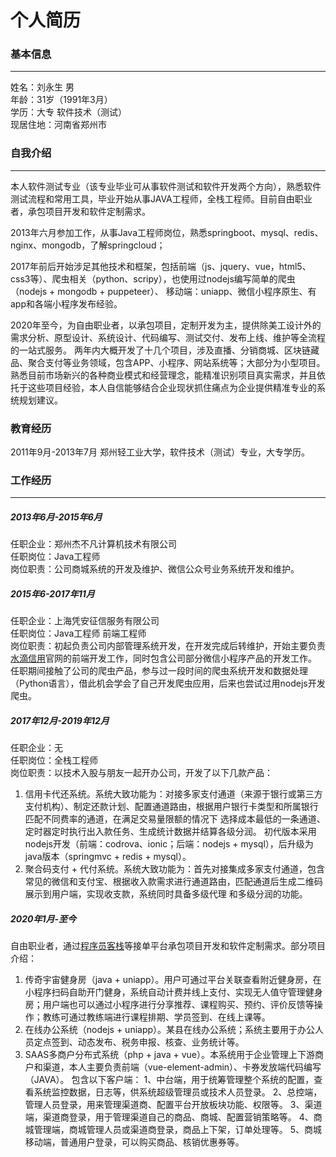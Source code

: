 # 个人简历

### 基本信息
***
姓名：刘永生 男\
年龄：31岁（1991年3月）\
学历：大专 软件技术（测试）\
现居住地：河南省郑州市

### 自我介绍
***
本人软件测试专业（该专业毕业可从事软件测试和软件开发两个方向），熟悉软件测试流程和常用工具，毕业开始从事JAVA工程师，全栈工程师。目前自由职业者，承包项目开发和软件定制需求。

2013年六月参加工作，从事Java工程师岗位，熟悉springboot、mysql、redis、nginx、mongodb，了解springcloud；

2017年前后开始涉足其他技术和框架，包括前端（js、jquery、vue，html5、css3等）、爬虫相关（python、scripy），也使用过nodejs编写简单的爬虫（nodejs + mongodb + puppeteer）、
移动端：uniapp、微信小程序原生、有app和各端小程序发布经验。

2020年至今，为自由职业者，以承包项目，定制开发为主，提供除美工设计外的需求分析、原型设计、系统设计、代码编写、测试交付、发布上线、维护等全流程的一站式服务。
两年内大概开发了十几个项目，涉及直播、分销商城、区块链藏品、聚合支付等业务领域，包含APP、小程序、网站系统等；大部分为小型项目。
熟悉目前市场新兴的各种商业模式和经营理念，能精准识别项目真实需求，并且依托于这些项目经验，本人自信能够结合企业现状抓住痛点为企业提供精准专业的系统规划建议。

### 教育经历
2011年9月-2013年7月 郑州轻工业大学，软件技术（测试）专业，大专学历。


### 工作经历
***
##### 2013年6月-2015年6月

任职企业：郑州杰不凡计算机技术有限公司\
任职岗位：Java工程师\
岗位职责：公司商城系统的开发及维护、微信公众号业务系统开发和维护。


##### 2015年6-2017年11月

任职企业：上海凭安征信服务有限公司\
任职岗位：Java工程师 前端工程师\
岗位职责：初起负责公司内部管理系统开发，在开发完成后转维护，开始主要负责[水滴信用](https://shuidi.cn)官网的前端开发工作，同时包含公司部分微信小程序产品的开发工作。
任职期间接触了公司的爬虫产品，参与过一段时间的爬虫系统开发和数据处理（Python语言），借此机会学会了自己开发爬虫应用，后来也尝试过用nodejs开发爬虫。

##### 2017年12月-2019年12月

任职企业：无\
任职岗位：全栈工程师\
岗位职责：以技术入股与朋友一起开办公司，开发了以下几款产品：
1. 信用卡代还系统。系统大致功能为：对接多家支付通道（来源于银行或第三方支付机构）、制定还款计划、配置通道路由，根据用户银行卡类型和所属银行匹配不同费率的通道，在满足交易量限额的情况下
   选择成本最低的一条通道、定时器定时执行出入款任务、生成统计数据并结算各级分润。
   初代版本采用nodejs开发（前端：codrova、ionic；后端：nodejs + mysql），后升级为java版本（springmvc + redis + mysql）。
2. 聚合码支付 + 代付系统。系统大致功能为：首先对接集成多家支付通道，包含常见的微信和支付宝、根据收入款需求进行通道路由，匹配通道后生成二维码展示到用户端，实现收支款，系统同时具备多级代理 
   和多级分润的功能。
   
##### 2020年1月-至今

自由职业者，通过[程序员客栈](https://www.proginn.com/wo/74263 )等接单平台承包项目开发和软件定制需求。部分项目介绍：
1. 传奇宇宙健身房（java + uniapp）。用户可通过平台关联查看附近健身房，在小程序扫码自助开门健身，系统自动计费并线上支付、实现无人值守管理健身房；用户端也可以通过小程序进行分享推荐、课程购买、预约、评价反馈等操作；教练可通过教练端进行课程排期、学员签到、在线上课等。
2. 在线办公系统（nodejs + uniapp）。某县在线办公系统；系统主要用于办公人员定点签到、动态发布、税务申报、核查、业务统计等。
3. SAAS多商户分布式系统（php + java + vue）。本系统用于企业管理上下游商户和渠道，本人主要负责前端（vue-element-admin）、卡券发放端代码编写（JAVA）。
   包含以下客户端：
   1、中台端，用于统筹管理整个系统的配置，查看系统监控数据，日志等，供系统超级管理员或技术人员登录。
   2、总控端，管理人员登录，用来管理渠道商、配置平台开放板块功能、权限等。
   3、渠道端，渠道商登录，用于管理渠道自己的商品、商城、配置营销策略等。
   4、商城管理端，商城管理人员或渠道商登录，商品上下架，订单处理等。
   5、商城移动端，普通用户登录，可以购买商品、核销优惠券等。 